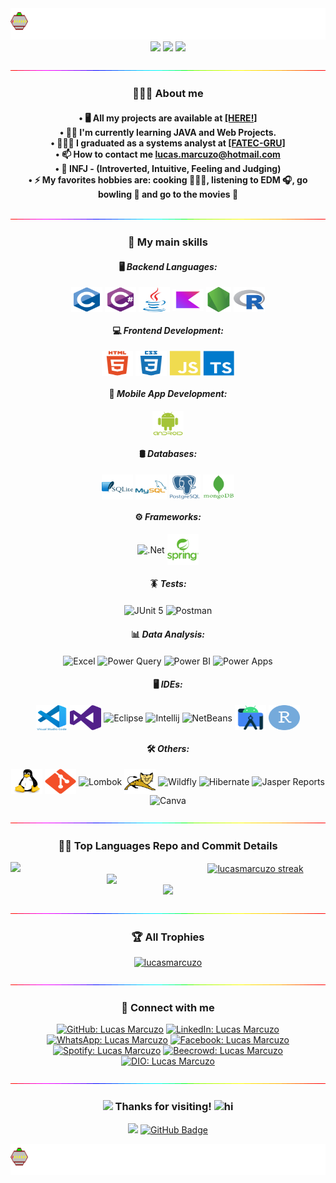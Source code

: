  <img width="100%" height="50" src="etc/bar-nav.gif"/>
 
 <div align="center"> 
    <img src="https://github.com/TheDudeThatCode/TheDudeThatCode/blob/master/Assets/Developer.gif" width="100">
    <img src="https://readme-typing-svg.herokuapp.com/?lines=Hello,+welcome!+✌🏻;I'm+Lucas+Marcuzo...;+Nice+to+meet+you!&center=true&size=30">
    <img src="https://media2.giphy.com/media/QssGEmpkyEOhBCb7e1/giphy.gif?cid=ecf05e47a0n3gi1bfqntqmob8g9aid1oyj2wr3ds3mg700bl&rid=giphy.gif" width = 80px>
 </div>
 
 <a align="left" href="#"><img width="100%" height="1" src="etc/bar.gif" /></a>

<h3 align="center">
 <b>🧑🏻‍💻 About me </b>
</h3>

<h4>
 <p align="center">
     &bull; 🖥️ All my projects are available at <a href="https://github.com/lucasmarcuzo?tab=repositories" target="_blank">[HERE!]</a></br>
     &bull; 👩‍💻 I'm currently learning <b>JAVA and Web Projects.</b></br>
     &bull; 👨🏻‍🎓 I graduated as a systems analyst at <a href="https://www.fatecguarulhos.edu.br" target="_blank">[FATEC-GRU]</a></br>
     &bull; 📫 How to contact me <b><a href="mailto:lucas.marcuzo@hotmail.com" target="_blank"">lucas.marcuzo@hotmail.com</a></b></br>
     &bull; 🧠 INFJ - (Introverted, Intuitive, Feeling and Judging)</br>
     &bull; ⚡ My favorites hobbies are: <b>cooking 🧑🏻‍🍳, listening to EDM 🎧, go bowling 🎳 and go to the movies 🎦</b>
 </p>
</h4>


<a align="left" href="#"><img width="100%" height="1" src="etc/bar.gif" /></a>

<h3 align="center">
  <b>🤹‍ My main skills </b>
</h3>

<h4 align="center">
  <b> 🖥 <i>Backend Languages:</i></b>
</h4>
<div style="display: inline_block" align="center">
  <img align="center" alt="C" height="40" width="50" src="https://raw.githubusercontent.com/devicons/devicon/master/icons/c/c-original.svg"> 
  <img align="center" alt="C#" height="40" width="50" src="https://raw.githubusercontent.com/devicons/devicon/master/icons/csharp/csharp-original.svg"> 
  <img align="center" alt="Java" height="40" width="50" src="https://raw.githubusercontent.com/devicons/devicon/master/icons/java/java-original.svg"> 
  <img align="center" alt="Kotlin" height="35" width="50" src="https://raw.githubusercontent.com/devicons/devicon/master/icons/kotlin/kotlin-original.svg"> 
  <img align="center" alt="Node.JS" height="40" width="40" src="https://github.com/devicons/devicon/blob/master/icons/nodejs/nodejs-original.svg">
  <img align="center" alt="R" height="40" width="50" src="https://github.com/devicons/devicon/blob/master/icons/r/r-original.svg"> 
  <br>
</div> 

<h4 align="center">
  <b> 💻 <i>Frontend Development:</i></b>
</h4>
<div style="display: inline_block" align="center">
  <img align="center" alt="HTML5" height="40" width="50" src="https://github.com/devicons/devicon/blob/master/icons/html5/html5-plain-wordmark.svg"> 
  <img align="center" alt="CSS3" height="40" width="50" src="https://github.com/devicons/devicon/blob/master/icons/css3/css3-plain-wordmark.svg">  
  <img align="center" alt="JavaScript" height="40" width="50" src="https://github.com/devicons/devicon/blob/master/icons/javascript/javascript-plain.svg">
  <img align="center" alt="TypeScript" height="40" width="50" src="https://github.com/devicons/devicon/blob/master/icons/typescript/typescript-plain.svg">
  <br>
</div> 

<h4 align="center">
  <b> 📱 <i>Mobile App Development:</i></b>
</h4>
<div style="display: inline_block" align="center">
  <img align="center" alt="Android" height="40" width="50" src="https://github.com/devicons/devicon/blob/master/icons/android/android-plain-wordmark.svg"> 
  <br>
</div> 

<h4 align="center">
  <b> 🛢 <i>Databases:</i></b>
</h4>
<div style="display: inline_block" align="center">
  <img align="center" alt="SqLite" height="40" width="50" src="https://github.com/devicons/devicon/blob/master/icons/sqlite/sqlite-original-wordmark.svg"> 
  <img align="center" alt="MySQL" height="40" width="50" src="https://raw.githubusercontent.com/devicons/devicon/master/icons/mysql/mysql-original-wordmark.svg"> 
  <img align="center" alt="PostgreSQL" height="40" width="50" src="https://github.com/devicons/devicon/blob/master/icons/postgresql/postgresql-plain-wordmark.svg"> 
  <img align="center" alt="MongoDB" height="40" width="50" src="https://github.com/devicons/devicon/blob/master/icons/mongodb/mongodb-plain-wordmark.svg"> 
  <br>
</div> 

<h4 align="center">
  <b> ⚙ <i>Frameworks:</i></b>
</h4>
<div style="display: inline_block" align="center">
  <img align="center" alt=".Net" height="40" width="50" src="https://cdn.jsdelivr.net/gh/devicons/devicon/icons/dot-net/dot-net-plain-wordmark.svg">
  <img align="center" alt="Spring Boot" height="50" width="50" src="https://github.com/devicons/devicon/blob/master/icons/spring/spring-original-wordmark.svg"> 
  <br>
</div> 

<h4 align="center">
  <b> 🪳 <i>Tests:</i></b>
</h4>
<div style="display: inline_block" align="center">
  <img align="center" alt="JUnit 5" height="40" width="50" src="https://blog.stylingandroid.com/wp-content/uploads/2017/02/junit5-logo-150x150.png"> 
  <img align="center" alt="Postman" height="50" width="50" src="https://cdn.worldvectorlogo.com/logos/postman.svg">
  <br>
</div> 

<h4 align="center">
  <b> 📊 <i>Data Analysis:</i></b>
</h4>
<div style="display: inline_block" align="center">
  <img align="center" alt="Excel" height="40" width="50" src="https://github.com/sempostma/office365-icons/blob/master/svg/excel.svg"> 
  <img align="center" alt="Power Query" height="40" width="50" src="https://github.com/microsoft/PowerBI-Icons/blob/main/SVG/Power-Query-Colored.svg"> 
  <img align="center" alt="Power BI" height="40" width="45" src="https://github.com/microsoft/PowerBI-Icons/blob/main/PNG/Power-BI.png"> 
  <img align="center" alt="Power Apps" height="40" width="45" src="https://github.com/microsoft/PowerBI-Icons/blob/main/SVG/Power-Apps-Colored.svg"> 
  <br>
</div> 

<h4 align="center">
  <b> 🖥️ <i>IDEs:</i></b>
</h4>
<div style="display: inline_block" align="center">
   <img align="center" alt="Visual Studio Code" height="40" width="50" src="https://github.com/devicons/devicon/blob/master/icons/vscode/vscode-original-wordmark.svg"> 
   <img align="center" alt="Visual Studio" height="40" width="50" src="https://github.com/devicons/devicon/blob/master/icons/visualstudio/visualstudio-plain.svg"> 
   <img align="center" alt="Eclipse" height="40" width="50" src="https://www.svgrepo.com/show/353685/eclipse-icon.svg"> 
   <img align="center" alt="Intellij" height="40" width="50" src="https://www.svgrepo.com/show/353906/intellij-idea.svg"> 
   <img align="center" alt="NetBeans" height="40" width="50" src="https://upload.wikimedia.org/wikipedia/commons/9/98/Apache_NetBeans_Logo.svg"> 
   <img align="center" alt="Android Studio" height="40" width="50" src="https://github.com/devicons/devicon/blob/master/icons/androidstudio/androidstudio-original.svg"> 
   <img align="center" alt="R Studio" height="40" width="50" src="https://github.com/devicons/devicon/blob/master/icons/rstudio/rstudio-original.svg"> 
  <br>
</div> 

<h4 align="center">
  <b> 🛠️ <i>Others:</i></b>
</h4>
<div style="display: inline_block" align="center">
   <img align="center" alt="Linux" height="40" width="50" src="https://github.com/devicons/devicon/blob/master/icons/linux/linux-original.svg"> 
   <img align="center" alt="Git" height="40" width="50" src="https://github.com/devicons/devicon/blob/master/icons/git/git-original.svg"> 
   <img align="center" alt="Lombok" height="40" width="40" src="https://www.clipartmax.com/png/full/255-2556400_project-lombok-logo.png">
   <img align="center" alt="Apache Tomcat" height="40" width="50" src="https://github.com/devicons/devicon/blob/master/icons/tomcat/tomcat-original.svg"> 
   <img align="center" alt="Wildfly" height="40" width="50" src="https://cdn.icon-icons.com/icons2/2699/PNG/512/wildfly_logo_icon_169793.png"> 
   <img align="center" alt="Hibernate" height="40" width="40" src="https://design.jboss.org/hibernate/logo/final/hibernate_logo_whitebkg_stacked_256px.png">
   <img align="center" alt="Jasper Reports" height="40" width="40" src="https://i.postimg.cc/9XvXftkk/jaspersoft-studio-icon.png">
   <img align="center" alt="Canva" height="40" width="40" src="https://cdn.jsdelivr.net/gh/devicons/devicon/icons/canva/canva-original.svg">
  <br>
</div> 

<a align="left" href="#"><img width="100%" height="1" src="etc/bar.gif" /></a>

<h3 align="center">
  <b>👨‍💻 Top Languages Repo and Commit Details</b>
</h3>
<p align=center>
     <a href="https://github.com/lucasmarcuzo">
      <img align="left" width=280 src="https://github-readme-stats-sigma-five.vercel.app/api/top-langs/?username=lucasmarcuzo&PAT_1=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&layout=compact&bg_color=050F2C&title_color=0195DD&theme=algolia" />
   </a>
    <a href="https://github.com/lucasmarcuzo/github-readme-streak-stats">
        <img align="center" width=340 alt="lucasmarcuzo streak" src="https://github-readme-streak-stats.herokuapp.com/?user=lucasmarcuzo&PAT_1=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&layout=compact&bg_color=050F2C&title_color=0195DD&theme=algolia"/>
    </a>
     <a href="https://github.com/lucasmarcuzo">
      <img align="right" width=350 src="https://github-readme-stats-sigma-five.vercel.app/api?username=lucasmarcuzo&PAT_1=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&layout=compact&bg_color=050F2C&title_color=0195DD&theme=algolia"/>
    </a>
    <br><br>
      <img width=800 src="https://github-readme-activity-graph.vercel.app/graph?username=lucasmarcuzo&bg_color=050F2C&color=0195DD&theme=algolia&radius=9&line=ffffff&point=0195DD" />
</p>
</details>

<a align="left" href="#"><img width="100%" height="1" src="etc/bar.gif" /></a>

<h3 align="center">
  <b>🏆 All Trophies</b>
</h3>
  <p align="center"> 
    <a href="https://github-profile-trophy.vercel.app/?username=lucasmarcuzo&theme=algolia"><img src="https://github-profile-trophy.vercel.app/?username=lucasmarcuzo&theme=algolia" alt="lucasmarcuzo" /></a>
  </p>  
</details>

<a align="left" href="#"><img width="100%" height="1" src="etc/bar.gif" /></a>

<h3 align="center">
  <b>📱 Connect with me</b>
</h3>
<p align="center">
  <a href="https://github.com/lucasmarcuzo" target="blank"><img src="https://img.icons8.com/fluent/48/000000/github.png" alt="GitHub: Lucas Marcuzo"/></a>
  <a href="https://linkedin.com/in/lucasmarcuzo" target="blank"><img src="https://img.icons8.com/fluent/48/000000/linkedin.png" alt="LinkedIn: Lucas Marcuzo"/></a>
  <a href="https://wa.me/5511939423376"><img src="https://img.icons8.com/fluent/48/000000/whatsapp.png" alt="WhatsApp: Lucas Marcuzo"/></a>
  <a href="https://fb.com/lucasmarcuzzo" target="blank"><img src="https://img.icons8.com/color/48/000000/facebook.png" alt="Facebook: Lucas Marcuzo"/></a>
  <a href="https://open.spotify.com/user/12186237186" target="blank"><img src="https://img.icons8.com/fluent/48/000000/spotify.png" alt="Spotify: Lucas Marcuzo"/></a>
  <a href="https://www.beecrowd.com.br/judge/pt/profile/510115" target="blank"> <img src="https://www.beecrowd.com.br/judge/favicon.ico?1635097036" alt="Beecrowd: Lucas Marcuzo"/></a>
  <a href="https://web.dio.me/users/lucas_marcuzo" target="blank"><img src="https://hermes.digitalinnovation.one/assets/diome/logo-minimized.png" alt="DIO: Lucas Marcuzo" height="48" width="48"/></a>
</p>

<a align="left" href="#"><img width="100%" height="1" src="etc/bar.gif" /></a>

<div align="center"> <h3> <img src="https://github.com/TheDudeThatCode/TheDudeThatCode/blob/master/Assets/Mario_Hello_Big.gif" width="28"> <b>Thanks for visiting! </b> <img src="https://media.giphy.com/media/anywqD5u93KuCtpPfH/giphy.gif" width="28" alt="hi"> </h3> </p> 
<p align="center"> <img src="https://visitor-badge.laobi.icu/badge?page_id=lucasmarcuzo/lucasmarcuzo"> </h3> 
<a href="https://github.com/lucasmarcuzo?tab=followers"><img src="https://img.shields.io/github/followers/lucasmarcuzo?label=Followers&style=social" alt="GitHub Badge"></a>
</div>

<img width="100%" height="50" src="etc/bar-nav.gif"/></br>


